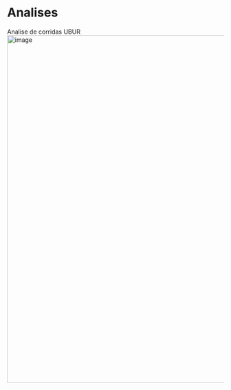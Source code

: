 # Analises
Analise de corridas UBUR
<img width="2436" height="810" alt="image" src="https://github.com/user-attachments/assets/41a88000-6720-468c-949c-9425e0578029" />


